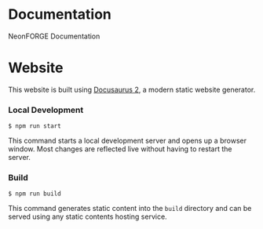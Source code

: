 # Documentation

NeonFORGE Documentation 

# Website

This website is built using [Docusaurus 2](https://docusaurus.io/), a modern static website generator.


### Local Development

```
$ npm run start
```

This command starts a local development server and opens up a browser window. Most changes are reflected live without having to restart the server.

### Build

```
$ npm run build
```

This command generates static content into the `build` directory and can be served using any static contents hosting service.